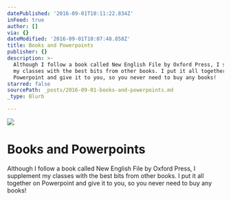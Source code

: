 ```yaml
---
datePublished: '2016-09-01T10:11:22.834Z'
inFeed: true
author: []
via: {}
dateModified: '2016-09-01T10:07:48.858Z'
title: Books and Powerpoints
publisher: {}
description: >-
  Although I follow a book called New English File by Oxford Press, I supplement
  my classes with the best bits from other books. I put it all together on
  Powerpoint and give it to you, so you never need to buy any books!  
starred: false
sourcePath: _posts/2016-09-01-books-and-powerpoints.md
_type: Blurb

---
```

![](https://the-grid-user-content.s3-us-west-2.amazonaws.com/77766dff-2c58-4474-8a54-6535086f1c27.jpg)

# Books and Powerpoints

Although I follow a book called New English File by Oxford Press, I supplement my classes with the best bits from other books. I put it all together on Powerpoint and give it to you, so you never need to buy any books!